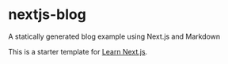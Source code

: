 # nextjs-blog

A statically generated blog example using Next.js and Markdown

This is a starter template for [Learn Next.js](https://nextjs.org/learn).
